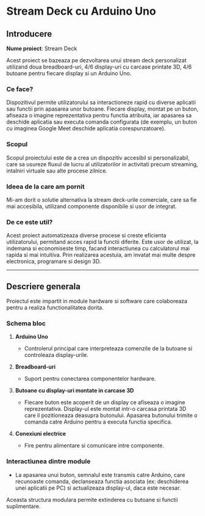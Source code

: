 # Stream Deck cu Arduino Uno

## Introducere

**Nume proiect**: Stream Deck

Acest proiect se bazeaza pe dezvoltarea unui stream deck personalizat utilizand doua breadboard-uri, 4/6 display-uri cu carcase printate 3D, 4/6 butoane pentru fiecare display si un Arduino Uno.  

### Ce face?  
Dispozitivul permite utilizatorului sa interactioneze rapid cu diverse aplicatii sau functii prin apasarea unor butoane. Fiecare display, montat pe un buton, afiseaza o imagine reprezentativa pentru functia atribuita, iar apasarea sa deschide aplicatia sau executa comanda configurata (de exemplu, un buton cu imaginea Google Meet deschide aplicatia corespunzatoare).  

### Scopul  
Scopul proiectului este de a crea un dispozitiv accesibil si personalizabil, care sa usureze fluxul de lucru al utilizatorilor in activitati precum streaming, intalniri virtuale sau alte procese zilnice.  

### Ideea de la care am pornit  
Mi-am dorit o solutie alternativa la stream deck-urile comerciale, care sa fie mai accesibila, utilizand componente disponibile si usor de integrat.  

### De ce este util?  
Acest proiect automatizeaza diverse procese si creste eficienta utilizatorului, permitand acces rapid la functii diferite. Este usor de utilizat, la indemana si economiseste timp, facand interactiunea cu calculatorul mai rapida si mai intuitiva. Prin realizarea acestuia, am invatat mai multe despre electronica, programare si design 3D.   

---

## Descriere generala

Proiectul este impartit in module hardware si software care colaboreaza pentru a realiza functionalitatea dorita.  

### Schema bloc

1. **Arduino Uno**  
   - Controlerul principal care interpreteaza comenzile de la butoane si controleaza display-urile.  

2. **Breadboard-uri**  
   - Suport pentru conectarea componentelor hardware.  

3. **Butoane cu display-uri montate in carcase 3D**  
   - Fiecare buton este acoperit de un display ce afiseaza o imagine reprezentativa. Display-ul este montat intr-o carcasa printata 3D care il pozitioneaza deasupra butonului. Apasarea butonului trimite o comanda catre Arduino pentru a executa functia specifica.  

4. **Conexiuni electrice**  
   - Fire pentru alimentare si comunicare intre componente.  

### Interactiunea dintre module  
- La apasarea unui buton, semnalul este transmis catre Arduino, care recunoaste comanda, declanseaza functia asociata (ex: deschiderea unei aplicatii pe PC) si actualizeaza display-ul, daca este necesar.  

Aceasta structura modulara permite extinderea cu butoane si functii suplimentare.  
